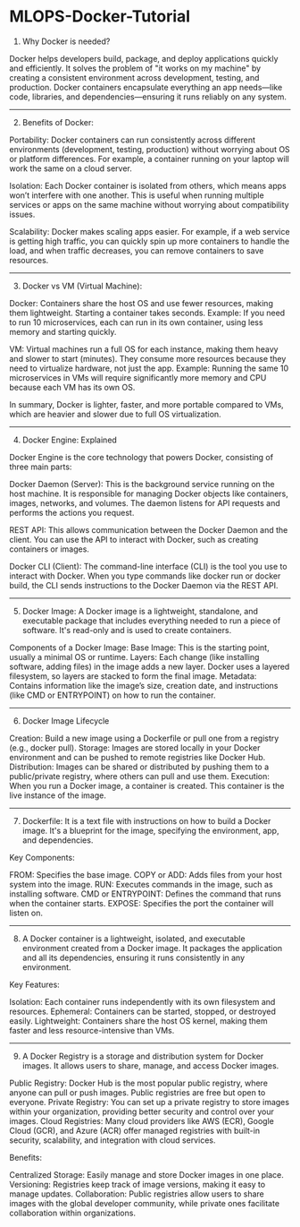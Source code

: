 # MLOPS-Docker-Tutorial
1. Why Docker is needed?

Docker helps developers build, package, and deploy applications quickly and efficiently. It solves the problem of "it works on my machine" by creating a consistent environment across development, testing, and production. Docker containers encapsulate everything an app needs—like code, libraries, and dependencies—ensuring it runs reliably on any system.

-------------------------------------------------------------------------------------------------------------------------------------------------------------------------------

2. Benefits of Docker:

Portability: Docker containers can run consistently across different environments (development, testing, production) without worrying about OS or platform differences. For example, a container running on your laptop will work the same on a cloud server.

Isolation: Each Docker container is isolated from others, which means apps won’t interfere with one another. This is useful when running multiple services or apps on the same machine without worrying about compatibility issues.

Scalability: Docker makes scaling apps easier. For example, if a web service is getting high traffic, you can quickly spin up more containers to handle the load, and when traffic decreases, you can remove containers to save resources.

-------------------------------------------------------------------------------------------------------------------------------------------------------------------------------

3. Docker vs VM (Virtual Machine):

Docker: Containers share the host OS and use fewer resources, making them lightweight. Starting a container takes seconds. Example: If you need to run 10 microservices, each can run in its own container, using less memory and starting quickly.

VM: Virtual machines run a full OS for each instance, making them heavy and slower to start (minutes). They consume more resources because they need to virtualize hardware, not just the app. Example: Running the same 10 microservices in VMs will require significantly more memory and CPU because each VM has its own OS.

In summary, Docker is lighter, faster, and more portable compared to VMs, which are heavier and slower due to full OS virtualization.

-------------------------------------------------------------------------------------------------------------------------------------------------------------------------------

4. Docker Engine: Explained

Docker Engine is the core technology that powers Docker, consisting of three main parts:

Docker Daemon (Server): This is the background service running on the host machine. It is responsible for managing Docker objects like containers, images, networks, and volumes. The daemon listens for API requests and performs the actions you request.

REST API: This allows communication between the Docker Daemon and the client. You can use the API to interact with Docker, such as creating containers or images.

Docker CLI (Client): The command-line interface (CLI) is the tool you use to interact with Docker. When you type commands like docker run or docker build, the CLI sends instructions to the Docker Daemon via the REST API.

-------------------------------------------------------------------------------------------------------------------------------------------------------------------------------

5. Docker Image: A Docker image is a lightweight, standalone, and executable package that includes everything needed to run a piece of software. It's read-only and is used to create containers.

Components of a Docker Image:
Base Image: This is the starting point, usually a minimal OS or runtime.
Layers: Each change (like installing software, adding files) in the image adds a new layer. Docker uses a layered filesystem, so layers are stacked to form the final image.
Metadata: Contains information like the image’s size, creation date, and instructions (like CMD or ENTRYPOINT) on how to run the container.

-------------------------------------------------------------------------------------------------------------------------------------------------------------------------------

6. Docker Image Lifecycle

Creation: Build a new image using a Dockerfile or pull one from a registry (e.g., docker pull).
Storage: Images are stored locally in your Docker environment and can be pushed to remote registries like Docker Hub.
Distribution: Images can be shared or distributed by pushing them to a public/private registry, where others can pull and use them.
Execution: When you run a Docker image, a container is created. This container is the live instance of the image.

-------------------------------------------------------------------------------------------------------------------------------------------------------------------------------

7. Dockerfile: It is a text file with instructions on how to build a Docker image. It's a blueprint for the image, specifying the environment, app, and dependencies.

Key Components:

FROM: Specifies the base image.
COPY or ADD: Adds files from your host system into the image.
RUN: Executes commands in the image, such as installing software.
CMD or ENTRYPOINT: Defines the command that runs when the container starts.
EXPOSE: Specifies the port the container will listen on.

-------------------------------------------------------------------------------------------------------------------------------------------------------------------------------

8. A Docker container is a lightweight, isolated, and executable environment created from a Docker image. It packages the application and all its dependencies, ensuring it runs consistently in any environment.

Key Features:

Isolation: Each container runs independently with its own filesystem and resources.
Ephemeral: Containers can be started, stopped, or destroyed easily.
Lightweight: Containers share the host OS kernel, making them faster and less resource-intensive than VMs.

-------------------------------------------------------------------------------------------------------------------------------------------------------------------------------


9. A Docker Registry is a storage and distribution system for Docker images. It allows users to share, manage, and access Docker images.

Public Registry: Docker Hub is the most popular public registry, where anyone can pull or push images. Public registries are free but open to everyone.
Private Registry: You can set up a private registry to store images within your organization, providing better security and control over your images.
Cloud Registries: Many cloud providers like AWS (ECR), Google Cloud (GCR), and Azure (ACR) offer managed registries with built-in security, scalability, and integration with cloud services.

Benefits:

Centralized Storage: Easily manage and store Docker images in one place.
Versioning: Registries keep track of image versions, making it easy to manage updates.
Collaboration: Public registries allow users to share images with the global developer community, while private ones facilitate collaboration within organizations.
